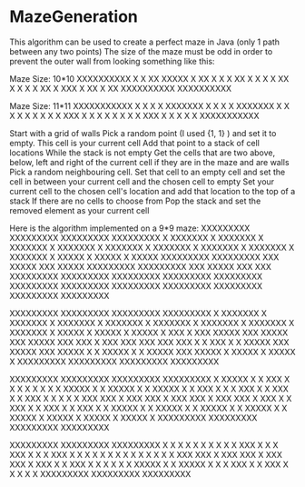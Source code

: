 # MazeGeneration

This algorithm can be used to create a perfect maze in Java (only 1 path between any two points)
The size of the maze must be odd in order to prevent the outer wall from looking something like this:

Maze Size: 10*10
XXXXXXXXXX
X     X XX
XXXXX X XX
X   X X XX
X X X X XX
X X X X XX
X XXX X XX
X       XX
XXXXXXXXXX
XXXXXXXXXX

Maze Size: 11*11
XXXXXXXXXXX
X X       X
X XXXXXXX X
X       X X
XXXXXXX X X
X   X   X X
X X X XXX X
X X X   X X
X X XXX X X
X X       X
XXXXXXXXXXX

Start with a grid of walls
Pick a random point (I used {1, 1} ) and set it to empty. This cell is your current cell
Add that point to a stack of cell locations
While the stack is not empty
  Get the cells that are two above, below, left and right of the current cell if they are in the maze and are walls
    Pick a random neighbouring cell. 
    Set that cell to an empty cell and set the cell in between your current cell and the chosen cell to empty
    Set your current cell to the chosen cell's location and add that location to the top of a stack
  If there are no cells to choose from
    Pop the stack and set the removed element as your current cell

Here is the algorithm implemented on a 9*9 maze: 
XXXXXXXXX				XXXXXXXXX				XXXXXXXXX				XXXXXXXXX
X XXXXXXX				X XXXXXXX				X XXXXXXX				X XXXXXXX
X XXXXXXX				X XXXXXXX				X XXXXXXX				X XXXXXXX
X XXXXXXX				X   XXXXX				X   XXXXX				X   XXXXX
XXXXXXXXX				XXXXXXXXX				XXX XXXXX				XXX XXXXX
XXXXXXXXX				XXXXXXXXX				XXX XXXXX				XXX   XXX
XXXXXXXXX				XXXXXXXXX				XXXXXXXXX				XXXXXXXXX
XXXXXXXXX				XXXXXXXXX				XXXXXXXXX				XXXXXXXXX
XXXXXXXXX				XXXXXXXXX				XXXXXXXXX				XXXXXXXXX

XXXXXXXXX       XXXXXXXXX       XXXXXXXXX       XXXXXXXXX
X XXXXXXX       X XXXXXXX       X XXXXXXX       X XXXXXXX
X XXXXXXX       X XXXXXXX       X XXXXXXX       X XXXXXXX
X   XXXXX       X   XXXXX       X   XXXXX       X   XXX X
XXX XXXXX       XXX XXXXX       XXX XXXXX       XXX XXX X
XXX   XXX       XXX   XXX       XXX   X X       XXX   X X
XXXXX XXX       XXXXX XXX       XXXXX X X       XXXXX X X
XXXXX XXX       XXXXX   X       XXXXX   X       XXXXX   X
XXXXXXXXX       XXXXXXXXX       XXXXXXXXX       XXXXXXXXX

XXXXXXXXX       XXXXXXXXX       XXXXXXXXX       XXXXXXXXX
X XXXXX X       X XXX   X       X X     X       X X     X
X XXXXX X       X XXXXX X       X XXXXX X       X XXX X X
X   XXX X       X   XXX X       X   XXX X       X   X X X
XXX XXX X       XXX XXX X       XXX XXX X       XXX XXX X
XXX   X X       XXX   X X       XXX   X X       XXX   X X
XXXXX X X       XXXXX X X       XXXXX X X       XXXXX X X
XXXXX   X       XXXXX   X       XXXXX   X       XXXXX   X
XXXXXXXXX       XXXXXXXXX       XXXXXXXXX       XXXXXXXXX

XXXXXXXXX       XXXXXXXXX       XXXXXXXXX
X X     X       X X     X       X X     X
X XXX X X       X XXX X X       X XXX X X
X   X X X       X   X X X       X   X X X
XXX XXX X       XXX XXX X       XXX XXX X
XXX   X X       XXX   X X       X X   X X
XXXXX X X       XXXXX X X       X XXX X X
XXX     X       X       X       X       X
XXXXXXXXX       XXXXXXXXX       XXXXXXXXX
